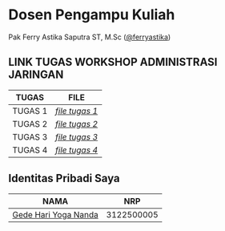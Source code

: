 # Dosen Pengampu Kuliah 
Pak Ferry Astika Saputra ST, M.Sc ([@ferryastika](https://github.com/ferryastika))

## LINK TUGAS WORKSHOP ADMINISTRASI JARINGAN
| TUGAS | FILE |
| ------| -----|
| TUGAS 1 |  _[file tugas 1](https://github.com/gedehariyogananda/SysAdmin-3122500005/blob/main/tugas1.md)_ |
| TUGAS 2 |  _[file tugas 2](https://github.com/gedehariyogananda/SysAdmin-3122500005/blob/main/tugas2.md)_ |
| TUGAS 3 |  _[file tugas 3](https://github.com/gedehariyogananda/SysAdmin-3122500005/blob/main/tugas3.md)_ |
| TUGAS 4 |  _[file tugas 4](https://github.com/gedehariyogananda/SysAdmin-3122500005/blob/main/tugas4.md)_ |


## Identitas Pribadi Saya

| NAMA | NRP |
| ---- | --- |
| [Gede Hari Yoga Nanda](https://github.com/gedehariyogananda)| 3122500005 |

